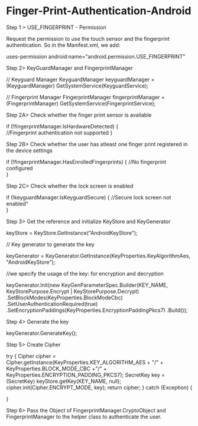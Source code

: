 # Finger-Print-Authentication-Android

Step 1 > USE_FINGERPRINT - Permission

Request the permission to use the touch sensor and the fingerprint authentication. 
So in the Manifest.xml, we add:

uses-permission android:name="android.permission.USE_FINGERPRINT"

Step 2> KeyGuardManager and FingerprintManager

// Keyguard Manager
KeyguardManager keyguardManager = (KeyguardManager)
                  GetSystemService(KeyguardService);

// Fingerprint Manager
FingerprintManager fingerprintManager = (FingerprintManager) 
                 GetSystemService(FingerprintService);
                 

Step 2A> Check whether the finger print sensor is available

 if (!fingerprintManager.IsHardwareDetected) {     
    //Fingerprint authentication not supported
   }

Step 2B> Check whether the user has atleast one finger print registered in the device settings

if (!fingerprintManager.HasEnrolledFingerprints) {
     //No fingerprint configured     
   }
   
Step 2C> Check whether the lock screen is enabled

   if (!keyguardManager.IsKeyguardSecure) {
      //Secure lock screen not enabled"   
   }
   
Step 3> Get the reference and initialize KeyStore and KeyGenerator

keyStore = KeyStore.GetInstance("AndroidKeyStore");

// Key generator to generate the key

keyGenerator = KeyGenerator.GetInstance(KeyProperties.KeyAlgorithmAes, "AndroidKeyStore");

//we specify the usage of the key: for encryption and decryption

 keyGenerator.Init(new KeyGenParameterSpec.Builder(KEY_NAME, KeyStorePurpose.Encrypt | KeyStorePurpose.Decrypt)
                .SetBlockModes(KeyProperties.BlockModeCbc)
                .SetUserAuthenticationRequired(true)
                .SetEncryptionPaddings(KeyProperties.EncryptionPaddingPkcs7)
                .Build());

Step 4> Generate the key

keyGenerator.GenerateKey();

Step 5> Create Cipher

 try 
 {
    Cipher cipher = Cipher.getInstance(KeyProperties.KEY_ALGORITHM_AES + "/"
     + KeyProperties.BLOCK_MODE_CBC 
     +"/"
     + KeyProperties.ENCRYPTION_PADDING_PKCS7);
     SecretKey key = (SecretKey) keyStore.getKey(KEY_NAME,
             null);
     cipher.init(Cipher.ENCRYPT_MODE, key);
     return cipher;
  }
  catch (Exception)
  {
    
  }
  
Step 6> Pass the Object of FingerprintManager.CryptoObject and FingerprintManager to the helper class to authenticate the user.  
   
   
